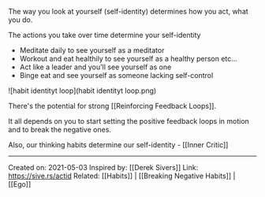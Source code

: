 The way you look at yourself (self-identity) determines how you act, what you do.

The actions you take over time determine your self-identity
- Meditate daily to see yourself as a meditator
- Workout and eat healthily to see yourself as a healthy person etc...
- Act like a leader and you'll see yourself as one
- Binge eat and see yourself as someone lacking self-control

![habit identityt loop](habit identityt loop.png)

There's the potential for strong [[Reinforcing Feedback Loops]].

It all depends on you to start setting the positive feedback loops in motion and to break the negative ones.

Also, our thinking habits determine our self-identity - [[Inner Critic]]

-------------------
Created on: 2021-05-03
Inspired by: [[Derek Sivers]]
Link: https://sive.rs/actid
Related: [[Habits]] | [[Breaking Negative Habits]] | [[Ego]]
